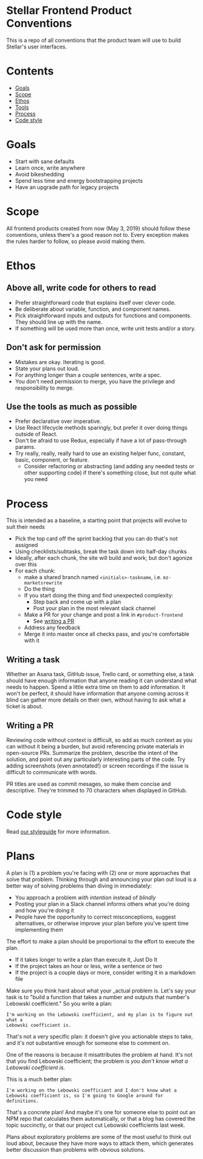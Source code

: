 # Stellar Frontend Product Conventions

This is a repo of all conventions that the product team will use to build
Stellar's user interfaces.

# Contents

- [Goals](#goals)
- [Scope](#scope)
- [Ethos](#ethos)
- [Tools](#tools)
- [Process](#process)
- [Code style](code-style)

# Goals

- Start with sane defaults
- Learn once, write anywhere
- Avoid bikeshedding
- Spend less time and energy bootstrapping projects
- Have an upgrade path for legacy projects

# Scope

All frontend products created from now (May 3, 2019) should follow these
conventions, unless there's a good reason not to. Every exception makes the
rules harder to follow, so please avoid making them.

# Ethos

## Above all, write code for others to read

- Prefer straightforward code that explains itself over clever code.
- Be deliberate about variable, function, and component names.
- Pick straightforward inputs and outputs for functions and components. They
  should line up with the name.
- If something will be used more than once, write unit tests and/or a story.

## Don't ask for permission

- Mistakes are okay. Iterating is good.
- State your plans out loud.
- For anything longer than a couple sentences, write a spec.
- You don't need permission to merge, you have the privilege and responsibility
  to merge.

## Use the tools as much as possible

- Prefer declarative over imperative.
- Use React lifecycle methods sparingly, but prefer it over doing things outside
  of React.
- Don't be afraid to use Redux, especially if have a lot of pass-through params.
- Try really, really, really hard to use an existing helper func, constant,
  basic, component, or feature.
  - Consider refactoring or abstracting (and adding any needed tests or other
    supporting code) if there's something close, but not quite what you need

# Process

This is intended as a baseline, a starting point that projects will evolve to
suit their needs

- Pick the top card off the sprint backlog that you can do that's not assigned
- Using checklists/subtasks, break the task down into half-day chunks
- Ideally, after each chunk, the site will build and work; but don't agonize
  over this
- For each chunk:
  - make a shared branch named `<initials>-taskname`, i.e. `mz-marketsrewrite`
  - Do the thing
  - If you start doing the thing and find unexpected complexity:
    - Step back and come up with a plan
    - Post your plan in the most relevant slack channel
  - Make a PR for your change and post a link in `#product-frontend`
    - See [writing a PR](#writing-a-pr)
  - Address any feedback
  - Merge it into master once all checks pass, and you're comfortable with it

## Writing a task

Whether an Asana task, GitHub issue, Trello card, or something else, a task
should have enough information that anyone reading it can understand what needs
to happen. Spend a little extra time on them to add information. It won't be
perfect, it should have information that anyone coming across it blind can
gather more details on their own, without having to ask what a ticket is about.

## Writing a PR

Reviewing code without context is difficult, so add as much context as you can
without it being a burden, but avoid referencing private materials in
open-source PRs. Summarize the problem, describe the intent of the solution, and
point out any particularly interesting parts of the code. Try adding screenshots
(even annotated!) or screen recordings if the issue is difficult to communicate
with words.

PR titles are used as commit mesages, so make them concise and descriptive.
They're trimmed to 70 characters when displayed in GitHub.

# Code style

Read [our styleguide](./STYLEGUIDE.md) for more information.

# Plans

A plan is (1) a problem you're facing with (2) one or more approaches that solve
that problem. Thinking through and announcing your plan out loud is a better way
of solving problems than diving in immediately:

- You approach a problem _with intention_ instead of _blindly_
- Posting your plan in a Slack channel informs others what you're doing and how
  you're doing it
- People have the opportunity to correct misconceptions, suggest alternatives,
  or otherwise improve your plan before you've spent time implementing them

The effort to make a plan should be proportional to the effort to execute the
plan.

- If it takes longer to write a plan than execute it, Just Do It
- If the project takes an hour or less, write a sentence or two
- If the project is a couple days or more, consider writing it in a markdown
  file

Make sure you think hard about what your \_actual problem is. Let's say your
task is to "build a function that takes a number and outputs that number's
Lebowski coefficient." So you write a plan:

```
I'm working on the Lebowski coefficient, and my plan is to figure out what a
Lebowski coefficient is.
```

That's not a very specific plan: it doesn't give you actionable steps to take,
and it's not substantive enough for someone else to comment on.

One of the reasons is because it misattributes the problem at hand. It's not
that you find Lebowski coefficient; the problem is _you don't know what a
Lebowski coefficient is._

This is a much better plan:

```
I'm working on the Lebowski coefficient and I don't know what a
Lebowski coefficient is, so I'm going to Google around for definitions.
```

That's a concrete plan! And maybe it's one for someone else to point out an NPM
repo that calculates them automatically, or that a blog has covered the topic
succinctly, or that our project cut Lebowski coefficients last week.

Plans about exploratory problems are some of the most useful to think out loud
about, because they have more ways to attack them, which generates better
discussion than problems with obvious solutions.
